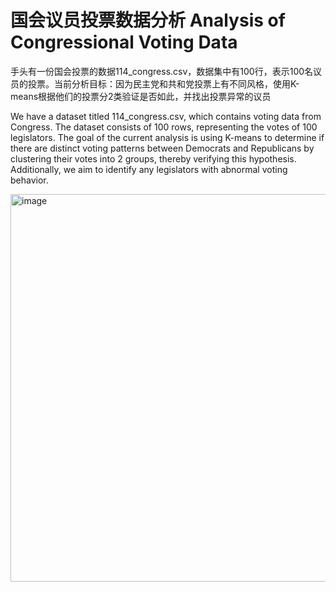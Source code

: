 # 国会议员投票数据分析 Analysis of Congressional Voting Data

手头有一份国会投票的数据114_congress.csv，数据集中有100行，表示100名议员的投票。当前分析目标：因为民主党和共和党投票上有不同风格，使用K-means根据他们的投票分2类验证是否如此，并找出投票异常的议员

We have a dataset titled 114_congress.csv, which contains voting data from Congress. The dataset consists of 100 rows, representing the votes of 100 legislators. The goal of the current analysis is using K-means to determine if there are distinct voting patterns between Democrats and Republicans by clustering their votes into 2 groups, thereby verifying this hypothesis. Additionally, we aim to identify any legislators with abnormal voting behavior.

<img width="620" alt="image" src="https://github.com/user-attachments/assets/86c2f215-b0d7-4e9a-893b-815232d0b30b">
